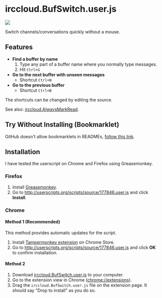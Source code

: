 irccloud.BufSwitch.user.js
==========================

![](https://raw.github.com/raneksi/irccloud-bufswitch/gh-pages/pic.png)

Switch channels/conversations quickly without a mouse.

## Features

* **Find a buffer by name**
  1. Type any part of a buffer name where you normally type messages.
  2. Hit `Ctrl+G`
* **Go to the next buffer with unseen messages**
  * Shortcut `Ctrl+N`
* **Go to the previous buffer**
  * Shortcut `Ctrl+B`

The shortcuts can be changed by editing the source.

See also: [irccloud.AlwaysMarkRead](https://github.com/raneksi/irccloud-alwaysmarkread).

## Try Without Installing (Bookmarklet)

GitHub doesn't allow bookmarklets in READMEs, [follow this link](http://raneksi.github.io/irccloud-bufswitch/bookmarklet.html).

## Installation

I have tested the userscript on Chrome and Firefox using Greasemonkey.

### Firefox

1. Install [Greasemonkey](https://addons.mozilla.org/en-US/firefox/addon/greasemonkey/).
2. Go to http://userscripts.org/scripts/source/177846.user.js and click **Install**.

### Chrome

#### Method 1 (Recommended)

This method provides automatic updates for the script.

1. Install [Tampermonkey extension](https://chrome.google.com/webstore/detail/tampermonkey/dhdgffkkebhmkfjojejmpbldmpobfkfo) on Chrome Store.
2. Go to http://userscripts.org/scripts/source/177846.user.js and click
   **OK** to confirm installation.

#### Method 2

1. Download [irccloud.BufSwitch.user.js](https://github.com/raneksi/irccloud-bufswitch/raw/master/irccloud.BufSwitch.user.js) to your computer.
2. Go to the extension view in Chrome ([chrome://extensions](chrome://extensions)).
3. Drag the `irccloud.BufSwitch.user.js` file on the extension page. It
   should say "Drop to install" as you do so.
